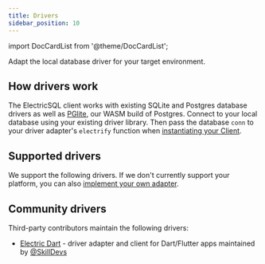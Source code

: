 ```yaml
---
title: Drivers
sidebar_position: 10
---
```


import DocCardList from '@theme/DocCardList';

Adapt the local database driver for your target environment.

## How drivers work

The ElectricSQL client works with existing SQLite and Postgres database drivers as well as [PGlite](http://github.com/electric-sql/pglite/), our WASM build of Postgres. Connect to your local database using your existing driver library. Then pass the database `conn` to your driver adapter's `electrify` function when [instantiating your Client](../../usage/data-access/client.md#instantiating-the-client).

## Supported drivers

We support the following drivers. If we don't currently support your platform, you can also [implement your own adapter](./drivers/other/generic).

<DocCardList />

## Community drivers

Third-party contributors maintain the following drivers:

- [Electric Dart](https://github.com/SkillDevs/electric_dart) - driver adapter and client for Dart/Flutter apps maintained by [@SkillDevs](https://github.com/SkillDevs)
